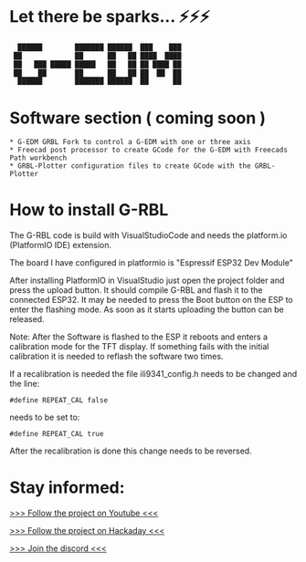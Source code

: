 # Let there be sparks... ⚡⚡⚡

```diff
  ██████        ███████ ██████  ███    ███  
 ██             ██      ██   ██ ████  ████  
 ██   ███ █████ █████   ██   ██ ██ ████ ██ 
 ██    ██       ██      ██   ██ ██  ██  ██ 
  ██████        ███████ ██████  ██      ██ 
```

 
 
# Software section ( coming soon )

    * G-EDM GRBL Fork to control a G-EDM with one or three axis
    * Freecad post processor to create GCode for the G-EDM with Freecads Path workbench
    * GRBL-Plotter configuration files to create GCode with the GRBL-Plotter



# How to install G-RBL

The G-RBL code is build with VisualStudioCode and needs the platform.io (PlatformIO IDE) extension.

The board I have configured in platformio is "Espressif ESP32 Dev Module"

After installing PlatformIO in VisualStudio just open the project folder and press the upload button. It should compile G-RBL and flash it to the connected ESP32. It may be needed to press the Boot button on the ESP to enter the flashing mode. As soon as it starts uploading the button can be released. 

Note: After the Software is flashed to the ESP it reboots and enters a calibration mode for the TFT display. If something fails with the initial calibration it is needed to reflash the software two times. 

If a recalibration is needed the file ili9341_config.h needs to be changed and the line:

    #define REPEAT_CAL false

needs to be set to:

    #define REPEAT_CAL true

After the recalibration is done this change needs to be reversed.



# Stay informed:

[>>> Follow the project on Youtube <<<](https://www.youtube.com/@G-EDM/videos)

[>>> Follow the project on Hackaday <<<](https://hackaday.io/project/190371-g-edm)

[>>> Join the discord <<<](https://discord.gg/9cTsyDkEbe)



